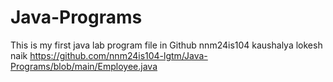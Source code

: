# Java-Programs
This is my first java lab program file in Github
nnm24is104
kaushalya lokesh naik
https://github.com/nnm24is104-lgtm/Java-Programs/blob/main/Employee.java

